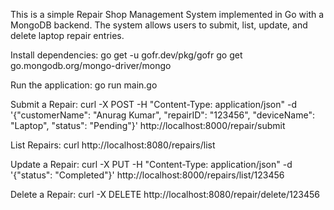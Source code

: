 This is a simple Repair Shop Management System implemented in Go with a MongoDB backend. The system allows users to submit, list, update, and delete laptop repair entries.

Install dependencies:
go get -u gofr.dev/pkg/gofr
go get go.mongodb.org/mongo-driver/mongo

Run the application:
go run main.go

Submit a Repair:
curl -X POST -H "Content-Type: application/json" -d '{"customerName": "Anurag Kumar", "repairID": "123456", "deviceName": "Laptop", "status": "Pending"}' http://localhost:8000/repair/submit

List Repairs:
curl http://localhost:8080/repairs/list

Update a Repair:
curl -X PUT -H "Content-Type: application/json" -d '{"status": "Completed"}' http://localhost:8000/repairs/list/123456

Delete a Repair:
curl -X DELETE http://localhost:8080/repair/delete/123456



